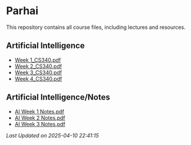 # Parhai

This repository contains all course files, including lectures and resources.

## Artificial Intelligence

- [Week 1_CS340.pdf](./Artificial%20Intelligence/Week%201_CS340.pdf)
- [Week 2_CS340.pdf](./Artificial%20Intelligence/Week%202_CS340.pdf)
- [Week 3_CS340.pdf](./Artificial%20Intelligence/Week%203_CS340.pdf)
- [Week 4_CS340.pdf](./Artificial%20Intelligence/Week%204_CS340.pdf)

## Artificial Intelligence/Notes

- [AI Week 1 Notes.pdf](./Artificial%20Intelligence/Notes/AI%20Week%201%20Notes.pdf)
- [AI Week 2 Notes.pdf](./Artificial%20Intelligence/Notes/AI%20Week%202%20Notes.pdf)
- [AI Week 3 Notes.pdf](./Artificial%20Intelligence/Notes/AI%20Week%203%20Notes.pdf)

_Last Updated on 2025-04-10 22:41:15_




